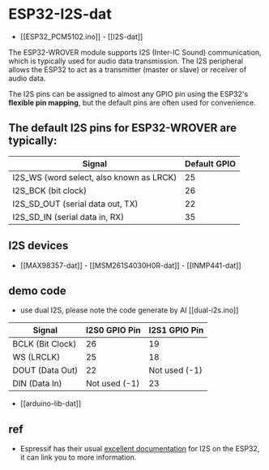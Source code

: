 
# ESP32-I2S-dat

- [[ESP32_PCM5102.ino]] - [[I2S-dat]]


The ESP32-WROVER module supports I2S (Inter-IC Sound) communication, which is typically used for audio data transmission. The I2S peripheral allows the ESP32 to act as a transmitter (master or slave) or receiver of audio data.

The I2S pins can be assigned to almost any GPIO pin using the ESP32's **flexible pin mapping**, but the default pins are often used for convenience.


## The default I2S pins for ESP32-WROVER are typically:

| Signal                                   | Default GPIO |
| ---------------------------------------- | ------------ |
| I2S_WS (word select, also known as LRCK) | 25           |
| I2S_BCK (bit clock)                      | 26           |
| I2S_SD_OUT (serial data out, TX)         | 22           |
| I2S_SD_IN (serial data in, RX)           | 35           |





## I2S devices 

- [[MAX98357-dat]] - [[MSM261S4030H0R-dat]] - [[INMP441-dat]]


## demo code 

- use dual I2S, please note the code generate by AI [[dual-i2s.ino]]

| **Signal**       | **I2S0 GPIO Pin** | **I2S1 GPIO Pin** |
| ---------------- | ----------------- | ----------------- |
| BCLK (Bit Clock) | 26                | 19                |
| WS (LRCLK)       | 25                | 18                |
| DOUT (Data Out)  | 22                | Not used (-1)     |
| DIN (Data In)    | Not used (-1)     | 23                |

- [[arduino-lib-dat]]


## ref 

- Espressif has their usual [excellent documentation](https://docs.espressif.com/projects/esp-idf/en/latest/esp32/api-reference/peripherals/i2s.html) for I2S on the ESP32, it can link you to more information.